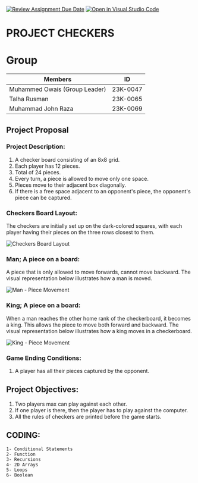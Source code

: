 [![Review Assignment Due Date](https://classroom.github.com/assets/deadline-readme-button-24ddc0f5d75046c5622901739e7c5dd533143b0c8e959d652212380cedb1ea36.svg)](https://classroom.github.com/a/j0WbCUcA)
[![Open in Visual Studio Code](https://classroom.github.com/assets/open-in-vscode-718a45dd9cf7e7f842a935f5ebbe5719a5e09af4491e668f4dbf3b35d5cca122.svg)](https://classroom.github.com/online_ide?assignment_repo_id=13059236&assignment_repo_type=AssignmentRepo)
# PROJECT CHECKERS

# Group
| Members        | ID       |
| ---------------|:--------:|
| Muhammed Owais (Group Leader) | 23K-0047 |
| Talha Rusman | 23K-0065 |
| Muhammad John Raza | 23K-0069 |

## Project Proposal

### Project Description:

1. A checker board consisting of an 8x8 grid.
2. Each player has 12 pieces.
3. Total of 24 pieces.
4. Every turn, a piece is allowed to move only one space.
5. Pieces move to their adjacent box diagonally.
6. If there is a free space adjacent to an opponent's piece, the opponent's piece can be captured.

### Checkers Board Layout:

The checkers are initially set up on the dark-colored squares, with each player having their pieces on the three rows closest to them.

![Checkers Board Layout](path/to/checkers_board_layout_image.png)

### Man; A piece on a board:

A piece that is only allowed to move forwards, cannot move backward. The visual representation below illustrates how a man is moved.

![Man - Piece Movement](path/to/man_piece_movement_image.png)

### King; A piece on a board:

When a man reaches the other home rank of the checkerboard, it becomes a king. This allows the piece to move both forward and backward. The visual representation below illustrates how a king moves in a checkerboard.

![King - Piece Movement](path/to/king_piece_movement_image.png)

### Game Ending Conditions:

1. A player has all their pieces captured by the opponent.

## Project Objectives:

1. Two players max can play against each other.
2. If one player is there, then the player has to play against the computer.
3. All the rules of checkers are printed before the game starts.


## CODING:
    1- Conditional Statements
    2- Function
    3- Recursions 
    4- 2D Arrays
    5- Loops 
    6- Boolean
    
  
